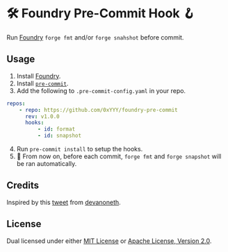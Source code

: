 # 🛠️ Foundry Pre-Commit Hook 🪝

Run [Foundry](https://github.com/foundry-rs/foundry) `forge fmt` and/or `forge snahshot` before
commit.

## Usage

1. Install [Foundry](https://book.getfoundry.sh/getting-started/installation).
2. Install [`pre-commit`](https://pre-commit.com/#install).
3. Add the following to `.pre-commit-config.yaml` in your repo.

```yaml
repos:
    - repo: https://github.com/0xYYY/foundry-pre-commit
      rev: v1.0.0
      hooks:
          - id: format
          - id: snapshot
```

4. Run `pre-commit install` to setup the hooks.
5. 🎉 From now on, before each commit, `forge fmt` and `forge snapshot` will be ran automatically.

## Credits

Inspired by this [tweet](https://twitter.com/devanoneth/status/1590922732988157952)
from [devanoneth](https://github.com/devanoneth).

## License

Dual licensed under either [MIT License](./LICENSE-MIT) or [Apache License, Version 2.0](./LICENSE-APACHE).
